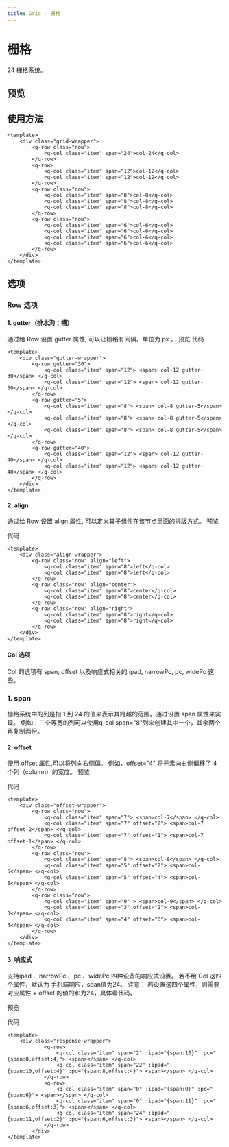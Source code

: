 ```yaml
---
title: Grid - 栅格
---
```


# 栅格

24 栅格系统。
## 预览
<grid-demo></grid-demo>
 
## 使用方法
```vue
<template>
    <div class="grid-wrapper">
        <q-row class="row">
            <q-col class="item" span="24">col-24</q-col>
        </q-row>
        <q-row>
            <q-col class="item" span="12">col-12</q-col>
            <q-col class="item" span="12">col-12</q-col>
        </q-row>
        <q-row class="row">
            <q-col class="item" span="8">col-8</q-col>
            <q-col class="item" span="8">col-8</q-col>
            <q-col class="item" span="8">col-8</q-col>
        </q-row>
        <q-row class="row">
            <q-col class="item" span="6">col-6</q-col>
            <q-col class="item" span="6">col-6</q-col>
            <q-col class="item" span="6">col-6</q-col>
            <q-col class="item" span="6">col-6</q-col>
        </q-row>
    </div>
</template>
```

## 选项
### Row 选项
#### 1. gutter（排水沟；槽）

通过给 Row 设置 gutter 属性, 可以让栅格有间隔。单位为 px 。
预览
<gutter-demo></gutter-demo>
代码
```vue
<template>
    <div class="gutter-wrapper">
        <q-row gutter="30">
            <q-col class="item" span="12"> <span> col-12 gutter-30</span> </q-col>
            <q-col class="item" span="12"> <span> col-12 gutter-30</span> </q-col>
        </q-row>
        <q-row gutter="5">
            <q-col class="item" span="8"> <span> col-8 gutter-5</span> </q-col>
            <q-col class="item" span="8"> <span> col-8 gutter-5</span> </q-col>
            <q-col class="item" span="8"> <span> col-8 gutter-5</span> </q-col>
        </q-row>
        <q-row gutter="40">
            <q-col class="item" span="12"> <span> col-12 gutter-40</span> </q-col>
            <q-col class="item" span="12"> <span> col-12 gutter-40</span> </q-col>
        </q-row>
    </div>
</template>
```

#### 2. align

通过给 Row 设置 align 属性, 可以定义其子组件在该节点里面的排版方式。
预览

<align-demo></align-demo>

代码

```vue
<template>
    <div class="align-wrapper">
        <q-row class="row" align="left">
            <q-col class="item" span="8">left</q-col>
            <q-col class="item" span="8">left</q-col>
        </q-row>
        <q-row class="row" align="center">
            <q-col class="item" span="8">center</q-col>
            <q-col class="item" span="8">center</q-col>
        </q-row>
        <q-row class="row" align="right">
            <q-col class="item" span="8">right</q-col>
            <q-col class="item" span="8">right</q-col>
        </q-row>
    </div>
</template>
```
#### Col 选项
Col 的选项有 span, offset 以及响应式相关的 ipad, narrowPc, pc, widePc 这些。


### 1. span

栅格系统中的列是指 1 到 24 的值来表示其跨越的范围。通过设置 span 属性来实现。 例如：三个等宽的列可以使用q-col span="8"列来创建其中一个，其余两个再复制两份。
#### 2. offset

使用 offset 属性,可以将列向右侧偏。
例如，offset="4" 将元素向右侧偏移了 4 个列（column）的宽度。
预览 

<offset-demo></offset-demo>

代码
```vue
<template>
    <div class="offset-wrapper">
        <q-row class="row">
            <q-col class="item" span="7"> <span>col-7</span> </q-col>
            <q-col class="item" span="7" offset="2"> <span>col-7 offset-2</span> </q-col>
            <q-col class="item" span="7" offset="1"> <span>col-7 offset-1</span> </q-col>
        </q-row>
        <q-row class="row">
            <q-col class="item" span="8"> <span>col-8</span> </q-col>
            <q-col class="item" span="5" offset="2"> <span>col-5</span> </q-col>
            <q-col class="item" span="5" offset="4"> <span>col-5</span> </q-col>
        </q-row>
        <q-row class="row">
            <q-col class="item" span="9" > <span>col-9</span> </q-col>
            <q-col class="item" span="3" offset="2"> <span>col-3</span> </q-col>
            <q-col class="item" span="4" offset="6"> <span>col-4</span> </q-col>
        </q-row>
    </div>
</template>
```
#### 3. 响应式

支持ipad 、narrowPc 、pc 、widePc 四种设备的响应式设置。
若不给 Col 这四个属性，默认为 手机端响应，span值为24。
注意： 若设置这四个属性，则需要对应属性 + offset 的值的和为24，具体看代码。

预览

<response-demo></response-demo>

代码

```vue
<template>
    <div class="response-wrapper">
            <q-row>
                <q-col class="item" span="2" :ipad="{span:10}" :pc="{span:8,offset:4}"> <span></span> </q-col>
                <q-col class="item" span="22" :ipad="{span:10,offset:4}" :pc="{span:8,offset:4}"> <span></span> </q-col>
            </q-row>
            <q-row>
                <q-col class="item" span="0" :ipad="{span:0}" :pc="{span:6}"> <span></span> </q-col>
                <q-col class="item" span="0" :ipad="{span:11}" :pc="{span:6,offset:3}"> <span></span> </q-col>
                <q-col class="item" span="24" :ipad="{span:11,offset:2}" :pc="{span:6,offset:3}"> <span></span> </q-col>
            </q-row>
        </div>
</template>
```
